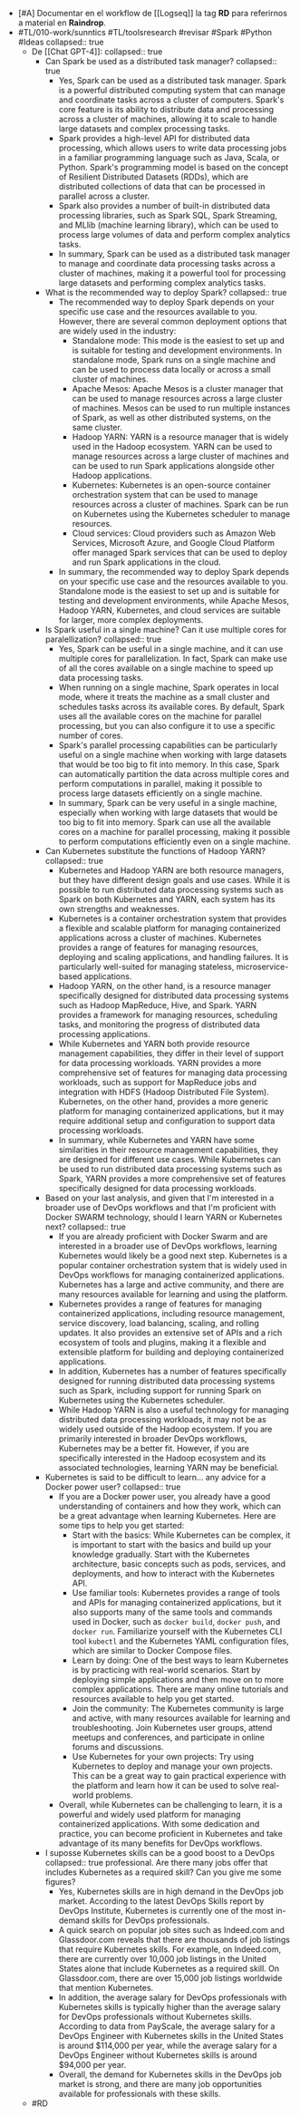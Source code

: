 - [#A] Documentar en el workflow de [[Logseq]] la tag **RD** para referirnos a material en **Raindrop**.
- #TL/010-work/sunntics #TL/toolsresearch #revisar #Spark #Python #Ideas
  collapsed:: true
  - De [[Chat GPT-4]]:
    collapsed:: true
    - Can Spark be used as a distributed task manager?
      collapsed:: true
      - Yes, Spark can be used as a distributed task manager. Spark is a powerful distributed computing system that can manage and coordinate tasks across a cluster of computers. Spark's core feature is its ability to distribute data and processing across a cluster of machines, allowing it to scale to handle large datasets and complex processing tasks.
      - Spark provides a high-level API for distributed data processing, which allows users to write data processing jobs in a familiar programming language such as Java, Scala, or Python. Spark's programming model is based on the concept of Resilient Distributed Datasets (RDDs), which are distributed collections of data that can be processed in parallel across a cluster.
      - Spark also provides a number of built-in distributed data processing libraries, such as Spark SQL, Spark Streaming, and MLlib (machine learning library), which can be used to process large volumes of data and perform complex analytics tasks.
      - In summary, Spark can be used as a distributed task manager to manage and coordinate data processing tasks across a cluster of machines, making it a powerful tool for processing large datasets and performing complex analytics tasks.
    - What is the recommended way to deploy Spark?
      collapsed:: true
      - The recommended way to deploy Spark depends on your specific use case and the resources available to you. However, there are several common deployment options that are widely used in the industry:
        - Standalone mode: This mode is the easiest to set up and is suitable for testing and development environments. In standalone mode, Spark runs on a single machine and can be used to process data locally or across a small cluster of machines.
        - Apache Mesos: Apache Mesos is a cluster manager that can be used to manage resources across a large cluster of machines. Mesos can be used to run multiple instances of Spark, as well as other distributed systems, on the same cluster.
        - Hadoop YARN: YARN is a resource manager that is widely used in the Hadoop ecosystem. YARN can be used to manage resources across a large cluster of machines and can be used to run Spark applications alongside other Hadoop applications.
        - Kubernetes: Kubernetes is an open-source container orchestration system that can be used to manage resources across a cluster of machines. Spark can be run on Kubernetes using the Kubernetes scheduler to manage resources.
        - Cloud services: Cloud providers such as Amazon Web Services, Microsoft Azure, and Google Cloud Platform offer managed Spark services that can be used to deploy and run Spark applications in the cloud.
      - In summary, the recommended way to deploy Spark depends on your specific use case and the resources available to you. Standalone mode is the easiest to set up and is suitable for testing and development environments, while Apache Mesos, Hadoop YARN, Kubernetes, and cloud services are suitable for larger, more complex deployments.
    - Is Spark useful in a single machine? Can it use multiple cores for paralellization?
      collapsed:: true
      - Yes, Spark can be useful in a single machine, and it can use multiple cores for parallelization. In fact, Spark can make use of all the cores available on a single machine to speed up data processing tasks.
      - When running on a single machine, Spark operates in local mode, where it treats the machine as a small cluster and schedules tasks across its available cores. By default, Spark uses all the available cores on the machine for parallel processing, but you can also configure it to use a specific number of cores.
      - Spark's parallel processing capabilities can be particularly useful on a single machine when working with large datasets that would be too big to fit into memory. In this case, Spark can automatically partition the data across multiple cores and perform computations in parallel, making it possible to process large datasets efficiently on a single machine.
      - In summary, Spark can be very useful in a single machine, especially when working with large datasets that would be too big to fit into memory. Spark can use all the available cores on a machine for parallel processing, making it possible to perform computations efficiently even on a single machine.
    - Can Kubernetes substitute the functions of Hadoop YARN?
      collapsed:: true
      - Kubernetes and Hadoop YARN are both resource managers, but they have different design goals and use cases. While it is possible to run distributed data processing systems such as Spark on both Kubernetes and YARN, each system has its own strengths and weaknesses.
      - Kubernetes is a container orchestration system that provides a flexible and scalable platform for managing containerized applications across a cluster of machines. Kubernetes provides a range of features for managing resources, deploying and scaling applications, and handling failures. It is particularly well-suited for managing stateless, microservice-based applications.
      - Hadoop YARN, on the other hand, is a resource manager specifically designed for distributed data processing systems such as Hadoop MapReduce, Hive, and Spark. YARN provides a framework for managing resources, scheduling tasks, and monitoring the progress of distributed data processing applications.
      - While Kubernetes and YARN both provide resource management capabilities, they differ in their level of support for data processing workloads. YARN provides a more comprehensive set of features for managing data processing workloads, such as support for MapReduce jobs and integration with HDFS (Hadoop Distributed File System). Kubernetes, on the other hand, provides a more generic platform for managing containerized applications, but it may require additional setup and configuration to support data processing workloads.
      - In summary, while Kubernetes and YARN have some similarities in their resource management capabilities, they are designed for different use cases. While Kubernetes can be used to run distributed data processing systems such as Spark, YARN provides a more comprehensive set of features specifically designed for data processing workloads.
    - Based on your last analysis, and given that I'm interested in a broader use of DevOps workflows and that I'm proficient with Docker SWARM technology, should I learn YARN or Kubernetes next?
      collapsed:: true
      - If you are already proficient with Docker Swarm and are interested in a broader use of DevOps workflows, learning Kubernetes would likely be a good next step. Kubernetes is a popular container orchestration system that is widely used in DevOps workflows for managing containerized applications. Kubernetes has a large and active community, and there are many resources available for learning and using the platform.
      - Kubernetes provides a range of features for managing containerized applications, including resource management, service discovery, load balancing, scaling, and rolling updates. It also provides an extensive set of APIs and a rich ecosystem of tools and plugins, making it a flexible and extensible platform for building and deploying containerized applications.
      - In addition, Kubernetes has a number of features specifically designed for running distributed data processing systems such as Spark, including support for running Spark on Kubernetes using the Kubernetes scheduler.
      - While Hadoop YARN is also a useful technology for managing distributed data processing workloads, it may not be as widely used outside of the Hadoop ecosystem. If you are primarily interested in broader DevOps workflows, Kubernetes may be a better fit. However, if you are specifically interested in the Hadoop ecosystem and its associated technologies, learning YARN may be beneficial.
    - Kubernetes is said to be difficult to learn... any advice for a Docker power user?
      collapsed:: true
      - If you are a Docker power user, you already have a good understanding of containers and how they work, which can be a great advantage when learning Kubernetes. Here are some tips to help you get started:
        - Start with the basics: While Kubernetes can be complex, it is important to start with the basics and build up your knowledge gradually. Start with the Kubernetes architecture, basic concepts such as pods, services, and deployments, and how to interact with the Kubernetes API.
        - Use familiar tools: Kubernetes provides a range of tools and APIs for managing containerized applications, but it also supports many of the same tools and commands used in Docker, such as `docker build`, `docker push`, and `docker run`. Familiarize yourself with the Kubernetes CLI tool `kubectl` and the Kubernetes YAML configuration files, which are similar to Docker Compose files.
        - Learn by doing: One of the best ways to learn Kubernetes is by practicing with real-world scenarios. Start by deploying simple applications and then move on to more complex applications. There are many online tutorials and resources available to help you get started.
        - Join the community: The Kubernetes community is large and active, with many resources available for learning and troubleshooting. Join Kubernetes user groups, attend meetups and conferences, and participate in online forums and discussions.
        - Use Kubernetes for your own projects: Try using Kubernetes to deploy and manage your own projects. This can be a great way to gain practical experience with the platform and learn how it can be used to solve real-world problems.
      - Overall, while Kubernetes can be challenging to learn, it is a powerful 
        and widely used platform for managing containerized applications. With 
        some dedication and practice, you can become proficient in Kubernetes 
        and take advantage of its many benefits for DevOps workflows.
    - I suposse Kubernetes skills can be a good boost to a DevOps 
      collapsed:: true
      professional. Are there many jobs offer that includes Kubernetes as a 
      required skill? Can you give me some figures?
      - Yes, Kubernetes skills are in high demand in the DevOps job market. According to the latest DevOps Skills report by DevOps Institute, Kubernetes is currently one of the most in-demand skills for DevOps professionals.
      - A quick search on popular job sites such as Indeed.com and Glassdoor.com reveals that there are thousands of job listings that require Kubernetes skills. For example, on Indeed.com, there are currently over 10,000 job listings in the United States alone that include Kubernetes as a required skill. On Glassdoor.com, there are over 15,000 job listings worldwide that mention Kubernetes.
      - In addition, the average salary for DevOps professionals with Kubernetes skills is typically higher than the average salary for DevOps professionals without Kubernetes skills. According to data from PayScale, the average salary for a DevOps Engineer with Kubernetes skills in the United States is around $114,000 per year, while the average salary for a DevOps Engineer without Kubernetes skills is around $94,000 per year.
      - Overall, the demand for Kubernetes skills in the DevOps job market is strong, and there are many job opportunities available for professionals with these skills.
  - #RD